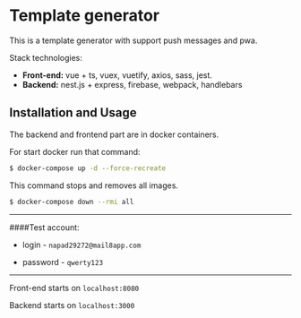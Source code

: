 # Template generator




This is a template generator with support push messages and pwa.

Stack technologies: 

* **Front-end:** vue + ts, vuex, vuetify, axios, sass, jest.
* **Backend:** nest.js + express, firebase, webpack, handlebars


## Installation and Usage

<p>The backend and frontend part are in docker containers.</p>

For start docker run that command: 
```bash
$ docker-compose up -d --force-recreate
```

This command stops and removes all images.

```bash
$ docker-compose down --rmi all
```

----

####Test account: 

 - login - `napad29272@mail8app.com`

 - password - `qwerty123`
 
 ---

Front-end starts on `localhost:8080`

Backend starts on `localhost:3000`


